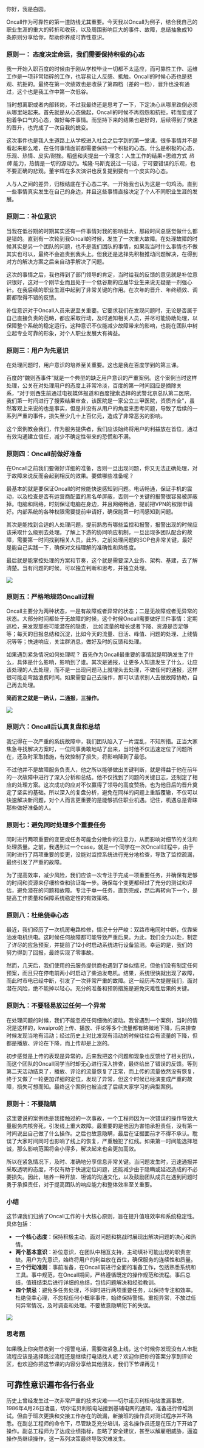 你好，我是白园。

Oncall作为可靠性的第一道防线尤其重要。今天我以Oncall为例子，结合我自己的职业生涯的重大的转折和收获，以及周围影响巨大的事件、故障，总结抽象成10条原则分享给你，帮助你养成可靠性意识。

### 原则一： **态度决定命运，我们需要保持积极的心态**

我一开始入职百度的时候由于刚从学校毕业一切都不太适应，而可靠性工作、运维工作是一项非常琐碎的工作，也容易让人反感、抵触。Oncall的时候心态也是悲观、抗拒的。最终在第一次绩效也是收获了第四档（差的一档），晋升也没有通过，这个也是我工作中第一次低谷。

当时想离职或者内部转岗，不过我最终还是思考了一下，下定决心从哪里跌倒必须从哪里站起来。首先就是从心态做起，Oncall的时候不再抱怨和抗拒，转而变成了抱着争口气的心态，做好每件事情。而坚持下来的结果也是好的，后续得到了快速的晋升，也完成了一次自我的蜕变。

这次事件也是我人生道路上从学校进入社会之后学到的第一堂课。很多事情并不是看起来那么难，在任何事情面前都需要保持一个积极的心态。什么是积极的心态，乐观、热情、皮实/耐挫。稻盛和夫提出一个理念：人生工作的结果=思维方式 _热情_ 能力，热情是一切的源动力。埃隆·马斯克说过一句话，宁可要错误的乐观，也不要正确的悲观。董宇辉在多次演讲也反复提到要有一个皮实的心态。

人与人之间的差异，归根结底在于心态二字。一开始我也认为这是一句鸡汤。直到一些事情真实发生在自己的身边，并且这些事情直接决定了个人不同职业生涯的发展。

### 原则二：补位意识

当我在低谷期的时期其实还有一件事情对我的影响挺大，那段时间总感觉做什么都是错的。直到有一次轮到我Oncall的时候，发生了一次重大故障。在处理故障的时候其实是另一个团队的问题，也不是我们团队的事情，如果我当时什么事情也不做其实也可以，最终不会追责到我头上。但我还是选择先积极推动问题解决，在得到对方的解决方案之后亲自动手解决了问题。

这次的事情之后，我也得到了部门领导的肯定，当时给我的反馈的意见就是补位意识很好，这对一个刚毕业而且处于一个低谷期的应届毕业生来说无疑是一剂强心针。在我后续的职业生涯中起到了非常关键的作用。在次年的晋升、年终绩效、调薪都取得不错的反馈。

补位意识对于Oncall人员来说至关重要。它要求我们在发现问题时，无论是否属于自己直接负责的范畴，都应采取行动，及时通知相关人员，并尽可能协助处理，以保障整个系统的稳定运行。这种意识不仅能减少故障带来的影响，也能在团队中树立起专业可靠的形象，对个人职业发展大有裨益。

### 原则三：用户为先意识

在处理问题时，用户意识的培养至关重要。这也是我在百度学到的第三课。

百度的“魏则西事件”就是一个典型的缺乏用户意识的严重案例。这个案例当时这样处理，公关在对处理用户的态度上非常冷淡，百度的第一时间回应是摘除关系，“对于则西生前通过电视媒体报道和百度搜索选择的武警北京总队第二医院，我们第一时间进行了搜索结果审查，该医院是一家公立三甲医院，资质齐全”，虽然客观上来说的也是事实，但是并没有从用户的角度来思考问题，导致了后续的一系列严重的事件，损失至少几十上百亿元，造成了非常恶劣的影响。

这个案例教会我们，作为服务提供者，我们应该始终将用户的利益放在首位，通过有效沟通建立信任，减少不确定性带来的恐慌和不满。

### 原则四：Oncall前做好准备

在Oncall之前我们要做好详细的准备，否则一旦出现问题，你又无法正确处理，对于故障来说反而会起到相反的效果。要做哪些准备呢？

最基本的就是要保证Oncall的时候能快速感知到问题。电话畅通，保证手机的震动，以及检查是否有运营商配置的黑名单屏蔽，否则一个关键的报警很容易被屏蔽掉。电脑和网络，时刻保证电脑在身边，并且网络畅通，提前把VPN的权限申请好。内部系统的各种权限需要提前申请好，确保能第一时间感知到问题。

其次是能找到合适的人处理问题，提前熟悉有哪些监控和报警，报警出现的时候应该采取什么级别去处理。了解上下游的协同响应机制，一旦出现多团队配合的故障，需要第一时间找到相关人员。此外，之前处理问题的SOP也非常关键，最好是能自己实践一下，确保对文档理解的准确性和熟练度。

最后就是能掌控处理的方案和节奏，这个就是需要深入业务、架构、基建，去了解清楚。当有问题的时候，可以独立判断和思考，并独立处理。

![](https://static001.geekbang.org/resource/image/b1/b6/b1b3d2c339f891cef7c12e2fcdff85b6.png?wh=2096x766)

### 原则五：严格地规范Oncall过程

Oncall主要分为两种状态，一是有故障或者异常的状态；二是无故障或者无异常的状态。大部分时间都处于无故障的时候，这个时候Oncall需要做好三件事情：定期巡检，来发现那些可能潜在的隐患， 比如流量的增长或者下降、资源是否足够等；每天的日报总结和沉淀，比如今天的流量、日活、峰值、问题的处理、上线情况等等；快速响应，关注群消息，做好及时的反馈和处理。

如果遇到紧急情况如何处理呢？ 首先作为Oncall最重要的事情就是明确发生了什么，具体是什么影响，影响到了谁。其次是通报，让更多人知道发生了什么，让应该处理的人去处理，而不是一出现问题马上就埋头去处理，不做任何的通报，这样很可能走弯路浪费时间。如果需要自己去操作，那可以请求别人去做故障协助，自己再去处理。

**简而言之就是一确认，二通报，三操作。**

![](https://static001.geekbang.org/resource/image/d2/e1/d2ccc1a5c962324ac7538394ef9513e1.png?wh=2092x618)

### 原则六：Oncall后认真复盘和总结

我记得在一次严重的系统故障中，我们团队陷入了一片混乱，不知所措。正当大家焦急寻找解决方案时，一位同事勇敢地站了出来，当时他不仅迅速定位了问题所在，还及时采取措施，有效控制了损失，将影响降到了最低。

不过他并不是故障服务负责人，他之所以能够做出关键判断，就是得益于他在前年的一次故障中进行了深入分析和总结。他不仅找到了问题的关键日志，还制定了相应的处理方案。这次成功的应对不仅赢得了领导的高度赞扬，也为他日后的晋升奠定了坚实的基础。所以深入的复盘分析，避免在同样的问题上重蹈覆辙，不仅可以快速解决新问题，对个人而言更重要的是能够抓住职业机遇。记住，机遇总是青睐那些做好准备的人。

### 原则七：避免同时处理多个重要任务

同时进行两项重要的变更或任务可能会分散你的注意力，从而影响对细节的关注和处理质量。之前，我遇到过一个case，就是一个同学在一次Oncall过程中，由于同时进行了两项重要的变更，没能对监控系统进行充分地检查，导致了监控疏漏，最终引发了严重的故障。

为了提高效率，减少风险，我们应该一次专注于完成一项重要任务，并确保有足够的时间和资源来仔细检查和验证每一步。确保每个变更都经过了充分的测试和评估，避免潜在的问题和故障。专注于单一任务，直到完成，然后再转向下一个，是提高工作质量和保障系统稳定性的有效策略。

### 原则八：杜绝侥幸心态

最近，我们经历了一次机房电路检修，情况十分严峻：双路市电同时中断，仅靠柴油发电机供电。这时候任何故障都可能导致严重后果。为此，我们全力以赴，制定了详尽的应急预案，并提前了12小时启动系统进行设备监测。幸运的是，我们的努力得到了回报，最终实现了零事故。

然而，几天后，我们使用的云服务提供商也遇到了类似情况，但他们没有制定任何预案，而且只在停电前两小时启动了柴油发电机。结果，系统很快就出现了故障，而此时市电已经中断，引发了一次非常严重的故障。这一经历再次提醒我们，面对潜在风险，绝不能掉以轻心。充分的准备和预防措施是避免灾难性后果的关键。

### 原则九：不要轻易放过任何一个异常

在处理问题的时候，我们不能忽视任何细微的波动。我曾遇到一个案例，当时的情况是这样的，kwaipro的上传、播放、评论等多个流量都有略微地下降，后来排查时候发现当地有活动；经过历史上对比发现有活动的时候往往会有流量的下降，但都是播放、评论在下降，而上传却是上涨的。

初步感觉是上传的表现是异常的，后来我把这个问题和现象也反馈给了相关团队，而这个团队的Oncall同学当时却无心进行深入排查，最终给出了错误的反馈。等到第二天活动结束了，播放、评论的流量恢复了正常，而上传的流量依然没有恢复，终于又做了一轮更加详细的定位，发现了异常，但这个时候已经演变成严重的故障，损失可想而知。最终这个案例也被当成了后续大家学习的典型案例。

### 原则十：不要隐瞒

这里要说的案例也是我接触过的一次事故，一个工程师因为一次错误的操作导致大量服务内核夯死，引发线上重大故障。最重要的是他因为害怕承担责任，没有第一时间说出自己做了什么操作。之后也故意隐瞒，最后在证据面前才不得不承认。耽误了大家时间同时也影响了线上的恢复，严重触犯了红线。如果第一时间能选择坦诚，那么影响范围将会小得多，解决起来也会更加高效。

所以在紧急情况下，及时、准确地分享信息非常关键。当问题发生时，迅速通报并采取透明的态度，不仅有助于快速定位问题，还能减少由于隐瞒或延迟造成的不必要损失。因此，培养一种开放、坦诚的沟通文化，以及鼓励团队成员在遇到问题时勇于承担责任，对于提高团队的响应能力和整体效率至关重要。

### 小结

这节课我们归纳了Oncall工作的十大核心原则，旨在提升值班效率和系统稳定性。具体包括：

- **一个核心态度**：保持积极主动，面对问题和挑战时展现出解决问题的决心和热情。
- **两个基本意识**：补位意识，在团队中相互支持，主动填补可能出现的职责空缺。用户为先意识，始终将用户的利益放在首位，确保服务的连续性和质量。
- **三个行动准则**：事前准备，在Oncall前进行全面的准备工作，包括熟悉系统和工具。事中规范，在Oncall期间，严格遵循既定的操作规范和流程。事后总结，值班结束后进行详细的总结，包括问题解决和经验教训。
- **四个禁忌**：避免多任务处理，不同时进行两项重要任务，以保持专注和效率。杜绝侥幸心理，不忽视任何小概率事件，始终保持警惕。重视异常，不放过任何异常情况，及时调查和处理。不要故意隐瞒犯下的失误。

![](https://static001.geekbang.org/resource/image/2f/a8/2f08deb5d4847c1722df577f4yydf1a8.png?wh=2016x1336)

### 思考题

如果晚上你突然收到一个报警电话，需要做紧急上线，这个时候你发现没有人审批流程应该是选择跳过流程还是继续打电话找人呢？欢迎你把你的答案分享到评论区，也欢迎你把这节课的内容分享给其他朋友，我们下节课再见！

## 可靠性意识遍布各行各业

历史上曾经发生过一次非常严重的技术灾难——切尔诺贝利核电站泄漏事故，1986年4月26日凌晨，切尔诺贝利核电站接到基辅电网的通知，准备进行停堆测试。但由于班次更换和交接工作存在的疏漏，新接班的操作员对测试程序并不熟悉。在副总工程师的命令下，尽管缺乏充分培训，这名操作员还是在压力下开始了操作。副总工程师为了达成业绩指标，忽略了安全建议，甚至以解雇相威胁，逼迫操作员继续操作，这一系列决策最终导致灾难发生。